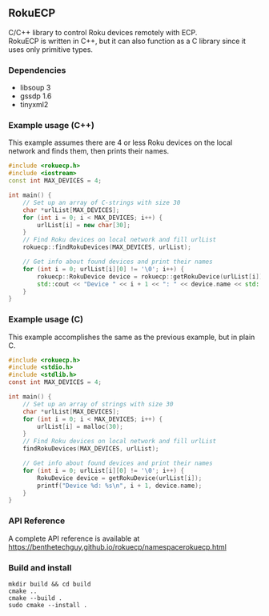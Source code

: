## RokuECP
C/C++ library to control Roku devices remotely with ECP.  
RokuECP is written in C++, but it can also function as a C library since it uses only primitive types.

### Dependencies
* libsoup 3
* gssdp 1.6
* tinyxml2

### Example usage (C++)
This example assumes there are 4 or less Roku devices on the local network and finds them, then prints their names.
```cpp
#include <rokuecp.h>
#include <iostream>
const int MAX_DEVICES = 4;

int main() {
    // Set up an array of C-strings with size 30
    char *urlList[MAX_DEVICES];
    for (int i = 0; i < MAX_DEVICES; i++) {
        urlList[i] = new char[30];
    }
    // Find Roku devices on local network and fill urlList
    rokuecp::findRokuDevices(MAX_DEVICES, urlList);

    // Get info about found devices and print their names
    for (int i = 0; urlList[i][0] != '\0'; i++) {
        rokuecp::RokuDevice device = rokuecp::getRokuDevice(urlList[i]);
        std::cout << "Device " << i + 1 << ": " << device.name << std::endl;
    }
}
```

### Example usage (C)
This example accomplishes the same as the previous example, but in plain C.
```C
#include <rokuecp.h>
#include <stdio.h>
#include <stdlib.h>
const int MAX_DEVICES = 4;

int main() {
    // Set up an array of strings with size 30
    char *urlList[MAX_DEVICES];
    for (int i = 0; i < MAX_DEVICES; i++) {
        urlList[i] = malloc(30);
    }
    // Find Roku devices on local network and fill urlList
    findRokuDevices(MAX_DEVICES, urlList);

    // Get info about found devices and print their names
    for (int i = 0; urlList[i][0] != '\0'; i++) {
        RokuDevice device = getRokuDevice(urlList[i]);
        printf("Device %d: %s\n", i + 1, device.name);
    }
}
```

### API Reference
A complete API reference is available at https://benthetechguy.github.io/rokuecp/namespacerokuecp.html

### Build and install
```
mkdir build && cd build
cmake ..
cmake --build .
sudo cmake --install .
```
